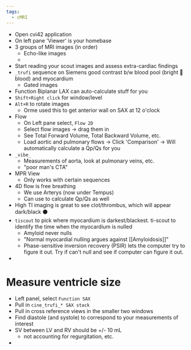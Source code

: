 ```yaml
---
tags:
  - cMRI
---
```

- Open cvi42 application
- On left pane 'Viewer' is your homebase
- 3 groups of MRI images (in order)
	- Echo-like images
	- 
- Start reading your scout images and assess extra-cardiac findings
- `_trufi` sequence on Siemens good contrast b/w blood pool (bright 🔆 blood) and myocardium
	- Gated images
- Function Biplanar LAX can auto-calculate stuff for you
- `Shift+Right click` for window/level
- `Alt+R` to rotate images
	- Orme used this to get anterior wall on SAX at 12 o'clock
- Flow
	- On Left pane select, `Flow 2D`
	- Select flow images → drag them in
	- See Total Forward Volume, Total Backward Volume, etc.
	- Load aortic and pulmonary flows → Click 'Comparison' → Will automatically calculate a Qp/Qs for you
- `_vibe_`
	- Measurements of aorta, look at pulmonary veins, etc.
	- "poor man's CTA"
- MPR View
	- Only works with certain sequences
- 4D flow is free breathing
	- We use Arterys (now under Tempus)
	- Can use to calculate Qp/Qs as well
- High TI imaging is great to see clot/thrombus, which will appear dark/black ⚫
- `tiscout` to pick where myocardium is darkest/blackest. ti-scout to identify the time when the myocardium is nulled
	- Amyloid never nulls
	- "Normal myocardial nulling argues against [[Amyloidosis]]"
	- Phase-sensitive inversion recovery (PSIR) lets the computer try to figure it out. Try if can't null and see if computer can figure it out.
- 

# Measure ventricle size

- Left panel, select `Function SAX`
- Pull in `cine_trufi_* SAX stack`
- Pull in cross reference views in the smaller two windows
- Find diastole (and systole) to correspond to your measurements of interest
- SV between LV and RV should be +/- 10 mL
	- not accounting for regurgitation, etc.
- 